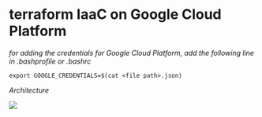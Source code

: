 # terraform IaaC on Google Cloud Platform

*for adding the credentials for Google Cloud Platform, add the following line in .bashprofile or .bashrc*	

```
export GOOGLE_CREDENTIALS=$(cat <file path>.json)
```
*Architecture*

![](https://encrypted-tbn0.gstatic.com/images?q=tbn%3AANd9GcQ0LqmqtWXxXeJsGo8v-5NGhaX9ogi3DsgNadiXCBv_ikTwU1iW)
